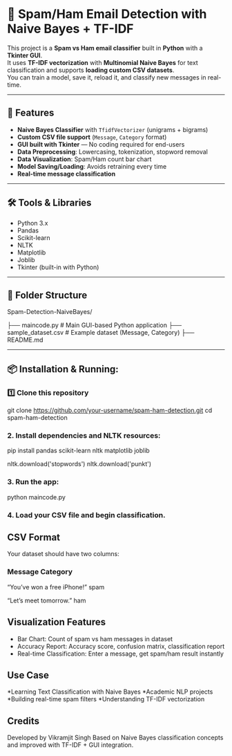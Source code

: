 # 📧 Spam/Ham Email Detection with Naive Bayes + TF-IDF

This project is a **Spam vs Ham email classifier** built in **Python** with a **Tkinter GUI**.  
It uses **TF-IDF vectorization** with **Multinomial Naive Bayes** for text classification and supports **loading custom CSV datasets**.  
You can train a model, save it, reload it, and classify new messages in real-time.

---

## 🚀 Features
- **Naive Bayes Classifier** with `TfidfVectorizer` (unigrams + bigrams)
- **Custom CSV file support** (`Message`, `Category` format)
- **GUI built with Tkinter** — No coding required for end-users
- **Data Preprocessing**: Lowercasing, tokenization, stopword removal
- **Data Visualization**: Spam/Ham count bar chart
- **Model Saving/Loading**: Avoids retraining every time
- **Real-time message classification**

---

## 🛠 Tools & Libraries
- Python 3.x
- Pandas
- Scikit-learn
- NLTK
- Matplotlib
- Joblib
- Tkinter (built-in with Python)

---

## 📂 Folder Structure

Spam-Detection-NaiveBayes/

├── maincode.py # Main GUI-based Python application
├── sample_dataset.csv # Example dataset (Message, Category)
├── README.md

---

## 📦 Installation & Running:
### 1️⃣ Clone this repository

git clone https://github.com/your-username/spam-ham-detection.git
cd spam-ham-detection

### 2. Install dependencies and NLTK resources:

pip install pandas scikit-learn nltk matplotlib joblib

nltk.download('stopwords')
nltk.download('punkt')

### 3. Run the app:

python maincode.py

### 4. Load your CSV file and begin classification.

## CSV Format
Your dataset should have two columns:
### Message	Category
“You’ve won a free iPhone!”	              spam

“Let’s meet tomorrow.”	                   ham

## Visualization Features

* Bar Chart: Count of spam vs ham messages in dataset
* Accuracy Report: Accuracy score, confusion matrix, classification report
* Real-time Classification: Enter a message, get spam/ham result instantly

## Use Case

*Learning Text Classification with Naive Bayes
*Academic NLP projects
*Building real-time spam filters
*Understanding TF-IDF vectorization

## Credits

Developed by Vikramjit Singh
Based on Naive Bayes classification concepts and improved with TF-IDF + GUI integration.

